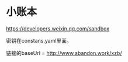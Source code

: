 # 小账本

https://developers.weixin.qq.com/sandbox

密钥在constans.yaml里面。

链接的baseUrl = http://www.abandon.work/xzb/